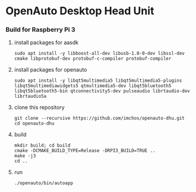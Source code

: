 # OpenAuto Desktop Head Unit

### Build for Raspberry Pi 3

1. install packages for aasdk

       sudo apt install -y libboost-all-dev libusb-1.0-0-dev libssl-dev cmake libprotobuf-dev protobuf-c-compiler protobuf-compiler

2. install packages for openauto

       sudo apt install -y libqt5multimedia5 libqt5multimedia5-plugins libqt5multimediawidgets5 qtmultimedia5-dev libqt5bluetooth5 libqt5bluetooth5-bin qtconnectivity5-dev pulseaudio librtaudio-dev librtaudio5a

3. clone this repository

       git clone --recursive https://github.com/imchos/openauto-dhu.git
       cd openauto-dhu

5. build

       mkdir build; cd build
       cmake -DCMAKE_BUILD_TYPE=Release -DRPI3_BUILD=TRUE ..
       make -j3
       cd ..

6. run

       ./openauto/bin/autoapp
